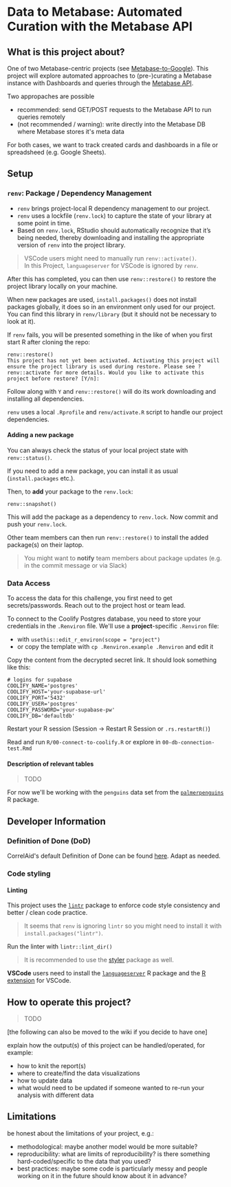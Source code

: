 # Data to Metabase: Automated Curation with the Metabase API

## What is this project about?

One of two Metabase-centric projects (see [Metabase-to-Google](https://github.com/CorrelAid/metabase-to-google)). This project will explore automated approaches to (pre-)curating a Metabase instance with Dashboards and queries through the [Metabase API](https://www.metabase.com/docs/latest/api-documentation).

Two appropaches are possible

- recommended: send GET/POST requests to the Metabase API to run queries remotely
- (not recommended / warning): write directly into the Metabase DB where Metabase stores it's meta data

For both cases, we want to track created cards and dashboards in a file or spreadsheed (e.g. Google Sheets).

## Setup

### `renv`: Package / Dependency Management

- `renv` brings project-local R dependency management to our project.
- `renv` uses a lockfile (`renv.lock`) to capture the state of your
  library at some point in time.
- Based on `renv.lock`, RStudio should automatically recognize that it’s being needed, thereby downloading and installing the appropriate version of `renv` into the project library.

> VSCode users might need to manually run `renv::activate()`.  
> In this Project, `languageserver` for VSCode is ignored by `renv`.

After this has completed, you can then use `renv::restore()` to restore the project library locally on your machine.

When new packages are used, `install.packages()` does not install packages globally, it does so in an environment only used for our project. You can find this library in `renv/library` (but it should not be necessary to look at it).

If `renv` fails, you will be presented something in the like of when you first start R after cloning the repo:

    renv::restore()
    This project has not yet been activated. Activating this project will ensure the project library is used during restore. Please see ?renv::activate for more details. Would you like to activate this project before restore? [Y/n]:

Follow along with `Y` and `renv::restore()` will do its work downloading and installing all dependencies.

`renv` uses a local `.Rprofile` and `renv/activate.R` script to handle our project dependencies.

#### Adding a new package

You can always check the status of your local project state with `renv::status()`.

If you need to add a new package, you can install it as usual (`install.packages` etc.).

Then, to **add** your package to the `renv.lock`:

    renv::snapshot()

This will add the package as a dependency to `renv.lock`. Now commit and push your `renv.lock`.

Other team members can then run `renv::restore()` to install the added package(s) on their laptop.

> You might want to **notify** team members about package updates (e.g. in the commit message or via Slack)

### Data Access

To access the data for this challenge, you first need to get secrets/passwords. Reach out to the project host or team lead.

To connect to the Coolify Postgres database, you need to store your credentials in the `.Renviron` file. We'll use a **project**-specific `.Renviron` file:

- with `usethis::edit_r_environ(scope = "project")`
- or copy the template with `cp .Renviron.example .Renviron` and edit it

Copy the content from the decrypted secret link. It should look something like this:

    # logins for supabase
    COOLIFY_NAME='postgres'
    COOLIFY_HOST='your-supabase-url'
    COOLIFY_PORT='5432'
    COOLIFY_USER='postgres'
    COOLIFY_PASSWORD='your-supabase-pw'
    COOLIFY_DB='defaultdb'

Restart your R session (Session -> Restart R Session or `.rs.restartR()`)

Read and run `R/00-connect-to-coolify.R` or explore in `00-db-connection-test.Rmd`

#### Description of relevant tables

> TODO

For now we'll be working with the `penguins` data set from the [`palmerpenguins`](https://allisonhorst.github.io/palmerpenguins/) R package.

## Developer Information

### Definition of Done (DoD)

CorrelAid's default Definition of Done can be found [here](https://github.com/CorrelAid/definition-of-done). Adapt as needed.

### Code styling

#### Linting

This project uses the [`lintr`](https://github.com/r-lib/lintr) package to enforce code style consistency and better / clean code practice.

> It seems that `renv` is ignoring `lintr` so you might need to install it with `install.packages("lintr")`.

Run the linter with `lintr::lint_dir()`

> It is recommended to use the [styler](https://github.com/r-lib/styler) package as well.

**VSCode** users need to install the [`languageserver`](https://github.com/REditorSupport/languageserver) R package and the [R extension](https://marketplace.visualstudio.com/items?itemName=REditorSupport.r) for VSCode.

## How to operate this project?

> TODO

\[the following can also be moved to the wiki if you decide to have one\]

explain how the output(s) of this project can be handled/operated, for example:

- how to knit the report(s)
- where to create/find the data visualizations
- how to update data
- what would need to be updated if someone wanted to re-run your
  analysis with different data

## Limitations

be honest about the limitations of your project, e.g.:

- methodological: maybe another model would be more suitable?
- reproducibility: what are limits of reproducibility? is there
  something hard-coded/specific to the data that you used?
- best practices: maybe some code is particularly messy and people
  working on it in the future should know about it in advance?
